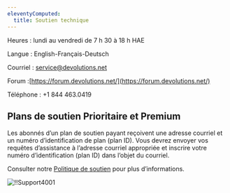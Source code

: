 ```yaml
---
eleventyComputed:
  title: Soutien technique
---
```

Heures : lundi au vendredi de 7 h 30 à 18 h HAE  

Langue : English-Français-Deutsch  

Courriel : [service@devolutions.net](mailto:service@devolutions.net)  

Forum :[https://forum.devolutions.net/](https://forum.devolutions.net/)  

Téléphone : +1 844 463.0419  

## Plans de soutien Prioritaire et Premium 

Les abonnés d’un plan de soutien payant reçoivent une adresse courriel et un numéro d’identification de plan (plan ID). Vous devrez envoyer vos requêtes d’assistance à l’adresse courriel appropriée et inscrire votre numéro d’identification (plan ID) dans l’objet du courriel.  

Consulter notre [Politique de soutien](https://devolutions.net/legal/software-license-agreements) pour plus d’informations.  

![!!Support4001](https://webdevolutions.azureedge.net/docs/fr/cloud/Support4001.png) 
